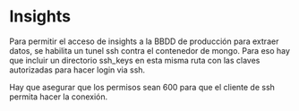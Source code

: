 # Insights

Para permitir el acceso de insights a la BBDD de producción para extraer datos,
se habilita un tunel ssh contra el contenedor de mongo. Para eso hay que incluir
un directorio ssh_keys en esta misma ruta con las claves autorizadas para hacer
login via ssh.

Hay que asegurar que los permisos sean 600 para que el cliente de ssh permita
hacer la conexión.
